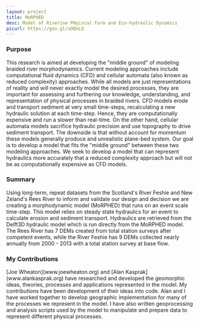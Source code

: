 ```yaml
---
layout: project
title: MoRPHED
desc: Model of Riverine PHyiscal Form and Eco-hydraulic Dynamics
picurl: https://goo.gl/xOQnLQ
---
```

<h3>Purpose</h3>
This research is aimed at developing the "middle ground" of modeling braided river morphodynamics. Current modeling approaches include computational fluid dynamics (CFD) and cellular automata 
(also known as reduced complexity) approaches. While all models are just representations of reality and will never exactly model the desired processes, they are important for assessing and furthering our knowledge, 
understanding, and representation of physical processes in braided rivers. CFD models erode and transport sediment at very small time-steps, recalculating a new hydraulic solution at each time-step. 
Hence, they are computationally expensive and run a slower than real-time. On the other hand, cellular automata models sacrifice hydraulic precision and use topography to drive sediment transport. 
The downside is that without account for momentum these models generally produce and unrealistic plane-bed system. Our goal is to develop a model that fits the "middle ground" between these two modeling approaches. 
We seek to develop a model that can represent hydraulics more accurately that a reduced complexity approach but will not be as computationally expensive as CFD models.  

<h3>Summary</h3>
Using long-term, repeat datasets from the Scotland's River Feshie and New Zeland's Rees River to inform
 and validate our design and decision we are creating a morphodynamic model (MoRPHED) that runs on an event scale time-step. This model relies on steady state hydraulics for an event to calculate erosion and sediment transport. 
 Hydraulics are retrieved from the Delft3D hydraulic model which is run directly from the MoRPHED model. The Rees River has 7 DEMs created from total station surveys after competent events, 
 while the River Feshie has 9 DEMs collected nearly annually from 2000 - 2013 with a total station survey at base flow.

<h3>My Contributions</h3>
[Joe Wheaton](www.joewheaton.org) and [Alan Kasprak](www.alankasprak.org) have researched and developed the geomorphic ideas, theories, processes and applications represented in the model. My contributions have been development of their ideas into code. 
Alan and I have worked together to develop geographic implementation for many of the processes we represent in the model. I have also written geoprocessing and analysis scripts used by the model to manipulate and prepare 
data to represent different physical processes.